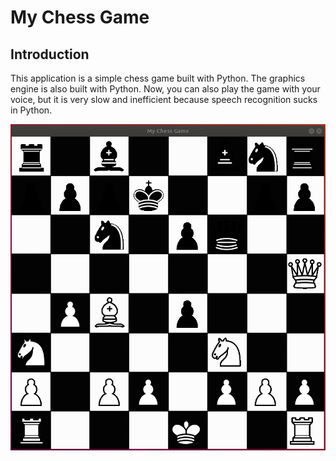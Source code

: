 # My Chess Game
## Introduction
This application is a simple chess game built with Python. The graphics engine is also built with Python. Now, you can also play the game with your voice, but it is very slow and inefficient because speech recognition sucks in Python.

![alt text](https://github.com/lulu98/my-chess-game/blob/master/thumbnail.png)
